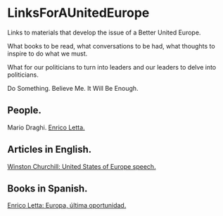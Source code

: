# LinksForAUnitedEurope
Links to materials that develop the issue of a Better United Europe.

What books to be read, what conversations to be had, what thoughts to inspire to do what we must.

What for our politicians to turn into leaders and our leaders to delve into politicians.

Do Something. Believe Me. It Will Be Enough.

## People.

Mario Draghi.
[Enrico Letta.](https://x.com/EnricoLetta)

## Articles in English.

[Winston Churchill: United States of Europe speech.](https://winstonchurchill.org/resources/speeches/1946-1963-elder-statesman/united-states-of-europe/)

## Books in Spanish.

[Enrico Letta: Europa, última oportunidad.](https://www.amazon.es/dp/8467076135?psc=1&smid=A1AT7YVPFBWXBL&ref_=chk_typ_imgToDp)
